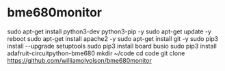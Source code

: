 # bme680monitor

sudo apt-get install python3-dev python3-pip -y
sudo apt-get update -y
reboot
sudo apt-get install apache2 -y
sudo apt-get install git -y
sudo pip3 install --upgrade setuptools
sudo pip3 install board busio
sudo pip3 install adafruit-circuitpython-bme680
mkdir ~/code
cd code
git clone https://github.com/williamolyolson/bme680monitor
